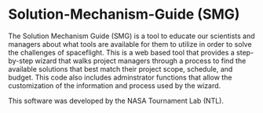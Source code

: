 Solution-Mechanism-Guide (SMG)
==============================

The Solution Mechanism Guide (SMG) is a tool to educate our scientists and managers about what tools are available for them to utilize in order to solve the challenges of spaceflight.  This is a web based tool that provides a step-by-step wizard that walks project managers through a process to find the available solutions that best match their project scope, schedule, and budget.   This code also includes adminstrator functions that allow the customization of the information and process used by the wizard.

This software was developed by the NASA Tournament Lab (NTL).
